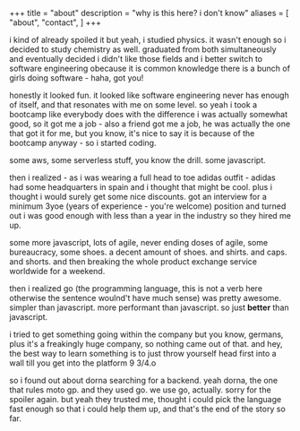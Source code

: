 +++
title = "about"
description = "why is this here? i don't know"
aliases = [
    "about",
    "contact",
]
+++

i kind of already spoiled it but yeah, i studied physics. it wasn't enough so i decided to study chemistry as well. graduated from both simultaneously and eventually decided i didn't like those fields and i better switch to software engineering obecause it is common knowledge there is a bunch of girls doing software - haha, got you! 

honestly it looked fun. it looked like software engineering never has enough of itself, and that resonates with me on some level. so yeah i took a bootcamp like everybody does with the difference i was actually somewhat good, so it got me a job - also a friend got me a job, he was actually the one that got it for me, but you know, it's nice to say it is because of the bootcamp anyway - so i started coding.

some aws, some serverless stuff, you know the drill. some javascript.

then i realized - as i was wearing a full head to toe adidas outfit - adidas had some headquarters in spain and i thought that might be cool. plus i thought i would surely get some nice discounts. got an interview for a minimum 3yoe (years of experience - you're welcome) position and turned out i was good enough with less than a year in the industry so they hired me up.

some more javascript, lots of agile, never ending doses of agile, some bureaucracy, some shoes. a decent amount of shoes. and shirts. and caps. and shorts. and then  breaking the whole product exchange service worldwide for a weekend. 

then i realized go (the programming language, this is not a verb here otherwise the sentence woulnd't have much sense) was pretty awesome. simpler than javascript. more performant than javascript. so just **better** than javascript.

i tried to get something going within the company but you know, germans, plus it's a freakingly huge company, so nothing came out of that. and hey, the best way to learn something is to just throw yourself head first into a wall till you get into the platform 9 3/4.o

so i found out about dorna searching for a backend. yeah dorna, the one that rules moto gp. and they used go. we use go, actually. sorry for the spoiler again. but yeah they trusted me, thought i could pick the language fast enough so that i could help them up, and that's the end of the story so far.

